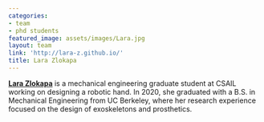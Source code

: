 ```yaml
---
categories:
- team
- phd students
featured_image: assets/images/Lara.jpg
layout: team
link: 'http://lara-z.github.io/'
title: Lara Zlokapa
---
```


**[Lara Zlokapa](http://lara-z.github.io/)** is a mechanical engineering graduate student at CSAIL working on designing a robotic hand. In 2020, she graduated with a B.S. in Mechanical Engineering from UC Berkeley, where her research experience focused on the design of exoskeletons and prosthetics.
